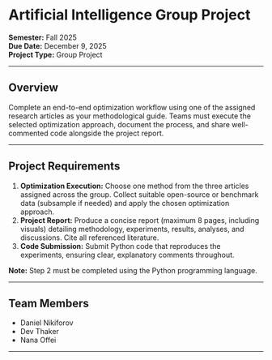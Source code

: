 # Artificial Intelligence Group Project

**Semester:** Fall 2025  
**Due Date:** December 9, 2025  
**Project Type:** Group Project

---

## Overview
Complete an end-to-end optimization workflow using one of the assigned research articles as your methodological guide. Teams must execute the selected optimization approach, document the process, and share well-commented code alongside the project report.

---

## Project Requirements
1. **Optimization Execution:** Choose one method from the three articles assigned across the group. Collect suitable open-source or benchmark data (subsample if needed) and apply the chosen optimization approach.
2. **Project Report:** Produce a concise report (maximum 8 pages, including visuals) detailing methodology, experiments, results, analyses, and discussions. Cite all referenced literature.
3. **Code Submission:** Submit Python code that reproduces the experiments, ensuring clear, explanatory comments throughout.

**Note:** Step 2 must be completed using the Python programming language.

---

## Team Members
- Daniel Nikiforov
- Dev Thaker
- Nana Offei

---


